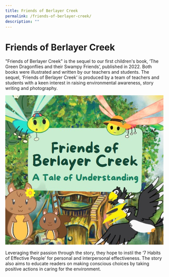 ```yaml
---
title: Friends of Berlayer Creek
permalink: /friends-of-berlayer-creek/
description: ""
---
```

# Friends of Berlayer Creek
	
"Friends of Berlayer Creek" is the sequel to our first children's book, ‘The Green Dragonflies and their Swampy Friends’, published in 2022. Both books were illustrated and written by our teachers and students. The sequel, ‘Friends of Berlayer Creek’ is produced by a team of teachers and students with a keen interest in raising environmental awareness, story writing and photography. 

![](/images/2023%20Photos/berlayer%20creek.jpg)
	
Leveraging their passion through the story, they hope to instil the ‘7 Habits of Effective People’ for personal and interpersonal effectiveness. The story also aims to educate readers on making conscious choices by taking positive actions in caring for the environment.